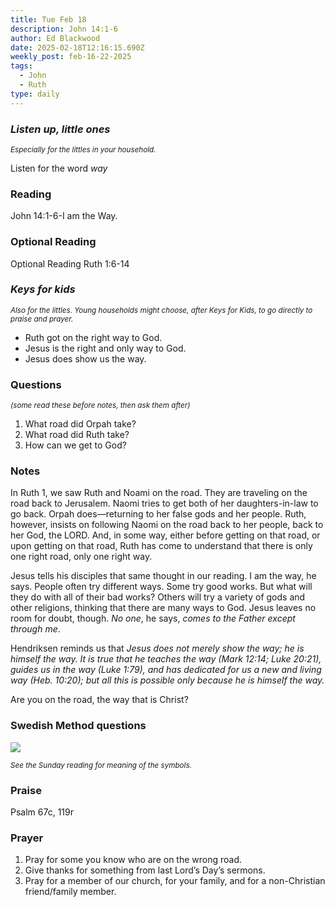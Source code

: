 ```yaml
---
title: Tue Feb 18
description: John 14:1-6
author: Ed Blackwood
date: 2025-02-18T12:16:15.690Z
weekly_post: feb-16-22-2025
tags:
  - John
  - Ruth
type: daily
---
```

### *Listen up, little ones*

<div><small><i>Especially for the littles in your household.</i></small></div>

Listen for the word *way*

### Reading

John 14:1-6-I am the Way.

### O﻿ptional Reading

Optional Reading Ruth 1:6-14

### *Keys for kids*

<div><small><i>Also for the littles. Young households might choose, after Keys for Kids, to go directly to praise and prayer.</i></small></div>

* Ruth got on the right way to God.
* Jesus is the right and only way to God.
* Jesus does show us the way.

### Questions

<div><small><i>(some read these before notes, then ask them after)</i></small></div>

1. What road did Orpah take?
2. What road did Ruth take?
3. How can we get to God?

### Notes

In Ruth 1, we saw Ruth and Noami on the road. They are traveling on the road back to Jerusalem. Naomi tries to get both of her daughters-in-law to go back. Orpah does—returning to her false gods and her people. Ruth, however, insists on following Naomi on the road back to her people, back to her God, the LORD. And, in some way, either before getting on that road, or upon getting on that road, Ruth has come to understand that there is only one right road, only one right way.

Jesus tells his disciples that same thought in our reading. I am the way, he says. People often try different ways. Some try good works. But what will they do with all of their bad works? Others will try a variety of gods and other religions, thinking that there are many ways to God. Jesus leaves no room for doubt, though. *No one*, he says, *comes to the Father except through me*.

Hendriksen reminds us that *Jesus does not merely show the way; he is himself the way. It is true that he teaches the way (Mark 12:14; Luke 20:21), guides us in the way (Luke 1:79), and has dedicated for us a new and living way (Heb. 10:20); but all this is possible only because he is himself the way.*

Are you on the road, the way that is Christ?

### Swedish Method questions

![](/static/img/family_worship_study_ed-swedish_questions.png)

<div><small><i>See the Sunday reading for meaning of the symbols.</i></small></div>

### Praise

P﻿salm 67c, 119r

### Prayer

1. Pray for some you know who are on the wrong road.
2. Give thanks for something from last Lord’s Day’s sermons.
3. Pray for a member of our church, for your family, and for a non-Christian friend/family member.